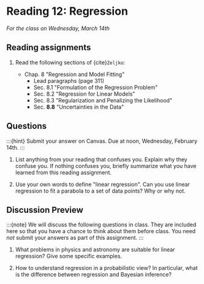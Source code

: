 # Reading 12: Regression

*For the class on Wednesday, March 14th*

## Reading assignments

1. Read the following sections of {cite}`Zeljko`:

   - Chap. 8 "Regression and Model Fitting"
     - Lead paragraphs (page 311)
     - Sec. 8.1 "Formulation of the Regression Problem"
     - Sec. 8.2 "Regression for Linear Models"
     - Sec. 8.3 "Regularization and Penalizing the Likelihood"
     - Sec. **8.8** "Uncertainties in the Data"

## Questions

:::{hint}
Submit your answer on Canvas. Due at noon, Wednesday, February 14th.
:::

1. List anything from your reading that confuses you. Explain why they confuse you.
   If nothing confuses you, briefly summarize what you have learned from this reading assignment.

2. Use your own words to define "linear regression".
   Can you use linear regression to fit a parabola to a set of data points? Why or why not.


## Discussion Preview

:::{note}
We will discuss the following questions in class. They are included here so that you have a chance to think about them before class.
You need _not_ submit your answers as part of this assignment.
:::

1. What problems in physics and astronomy are suitable for linear regression? Give some specific examples.

2. How to understand regression in a probabilistic view? In particular, what is the difference between regression and Bayesian inference?

